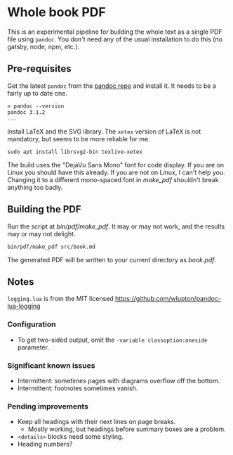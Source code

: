 # Whole book PDF

This is an experimental pipeline for building the whole text as a single PDF file using `pandoc`. You don't need any of the usual installation to do this (no gatsby, node, npm, etc.).

## Pre-requisites

Get the latest `pandoc` from the [pandoc repo](https://github.com/jgm/pandoc/releases/) and install it. It needs to be a fairly up to date one.

```
> pandoc --version
pandoc 3.1.2
...
```

Install LaTeX and the SVG library. The `xetex` version of LaTeX is not mandatory, but seems to be more reliable for me.

```
sudo apt install librsvg2-bin texlive-xetex
```

The build uses the "DejaVu Sans Mono" font for code display. If you are on Linux you should have this already. If you are not on Linux, I can't help you. Changing it to a different mono-spaced font in _make\_pdf_ shouldn't break anything too badly.

## Building the PDF

Run the script at _bin/pdf/make\_pdf_. It may or may not work, and the results may or may not delight.

```
bin/pdf/make_pdf src/book.md
```

The generated PDF will be written to your current directory as _book.pdf_.

## Notes

`logging.lua` is from the MIT licensed https://github.com/wlupton/pandoc-lua-logging

### Configuration

- To get two-sided output, omit the `-variable classoption:oneside` parameter.

### Significant known issues

- Intermittent: sometimes pages with diagrams overflow off the bottom.
- Intermittent: footnotes sometimes vanish.

### Pending improvements

- Keep all headings with their next lines on page breaks.
  - Mostly working, but headings before summary boxes are a problem.
- `<details>` blocks need some styling.
- Heading numbers?
